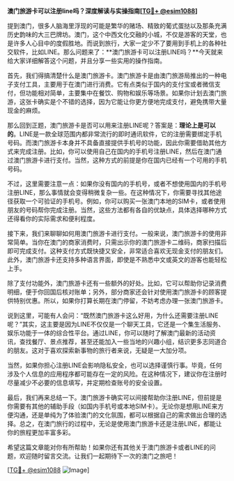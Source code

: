 **澳门旅游卡可以注册line吗？深度解读与实操指南[[TG💪+ @esim1088](https://t.me/s/esim1088)]**

提到澳门，很多人脑海里浮现的可能是繁华的赌场、精致的葡式蛋挞以及那条充满历史韵味的大三巴牌坊。澳门，这个中西文化交融的小城，不仅是游客的天堂，也是许多人心目中的度假胜地。而说到旅行，大家一定少不了要用到手机上的各种社交软件，比如LINE。那么问题来了：**澳门旅游卡可以注册LINE吗？**今天就来给大家详细解答这个问题，并且分享一些实用的操作指南。

首先，我们得搞清楚什么是澳门旅游卡。澳门旅游卡是由澳门旅游局推出的一种电子支付工具，主要用于在澳门进行消费。它有点类似于国内的支付宝或者微信支付，但功能相对简单，主要集中在餐饮、购物和娱乐等场景。如果你计划去澳门旅游，这张卡确实是个不错的选择，因为它能让你更方便地完成支付，避免携带大量现金的麻烦。

那么回到正题，澳门旅游卡是否可以用来注册LINE呢？答案是：**理论上是可以的**。LINE是一款全球范围内都非常流行的即时通讯软件，它的注册需要绑定手机号码。而澳门旅游卡本身并不具备直接提供手机号的功能，因此你需要借助其他方式来完成注册。比如，你可以使用自己在国内的手机号注册LINE，然后在澳门通过澳门旅游卡进行支付。当然，这种方式的前提是你在国内已经有一个可用的手机号码。

不过，这里需要注意一点：如果你没有国内的手机号，或者不想使用国内的手机号注册LINE，那么事情就会变得稍微复杂一些。在这种情况下，你需要寻找其他途径获取一个可验证的手机号。例如，你可以购买一张澳门本地的SIM卡，或者使用朋友的号码帮你完成注册。当然，这些方法都有各自的优缺点，具体选择哪种方式还得看你的实际需求和便利程度。

接下来，我们来聊聊如何用澳门旅游卡进行支付。一般来说，澳门旅游卡的使用非常简单。当你在澳门的商家消费时，只需出示你的澳门旅游卡二维码，商家扫描后即可完成支付。这种支付方式既快捷又安全，非常适合喜欢无现金支付的朋友们。此外，澳门旅游卡还支持多种语言界面，即使是不熟悉中文或英文的游客也能轻松上手。

除了支付功能外，澳门旅游卡还有一些额外的好处。比如，它可以帮助你记录消费明细，便于你回国后核对账单；另外，部分商家还会针对使用澳门旅游卡的顾客提供特别优惠。所以，如果你打算长期在澳门停留，不妨考虑办理一张澳门旅游卡。

说到这里，可能有人会问：“既然澳门旅游卡这么好用，为什么还需要注册LINE呢？”其实，这主要是因为LINE不仅仅是一个聊天工具，它还是一个集生活服务、娱乐功能于一体的综合性平台。通过LINE，你可以随时了解澳门最新的活动资讯，查找餐厅、景点推荐，甚至还能加入一些当地的兴趣小组，结识更多志同道合的朋友。这对于喜欢探索新事物的旅行者来说，无疑是一大加分项。

当然，如果你担心注册LINE会影响隐私安全，也可以选择谨慎行事。毕竟，任何涉及个人信息的应用程序都可能存在一定的风险。在这种情况下，建议你在注册时尽量减少不必要的信息填写，并定期检查账号的安全设置。

最后，我们再来总结一下。澳门旅游卡确实可以间接帮助你注册LINE，但前提是你需要有其他的辅助手段（如国内手机号或本地SIM卡）。无论你是想用LINE来方便沟通，还是单纯为了体验澳门的文化氛围，都可以根据自己的需求做出合理的选择。总之，在澳门旅行的过程中，无论是使用澳门旅游卡还是注册LINE，都能让你的旅程更加丰富多彩。

希望这篇文章能对你有所帮助！如果你还有其他关于澳门旅游卡或者LINE的问题，欢迎随时留言交流。让我们一起期待下一次的澳门之旅吧！

[[TG💪+ @esim1088](https://t.me/s/esim1088) ![Image](https://i.postimg.cc/4NQfJmqS/Snipaste-2025-05-13-00-14-12.png)]
